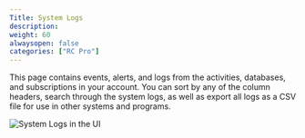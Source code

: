 ```yaml
---
Title: System Logs
description:
weight: 60
alwaysopen: false
categories: ["RC Pro"]
---
```

This page contains events, alerts, and logs from the activities,
databases, and subscriptions in your account. You can sort by any of the
column headers, search through the system logs, as well as export all
logs as a CSV file for use in other systems and programs.

![System Logs in the
UI](/images/rcpro/system_log.png?width=998&height=576)
